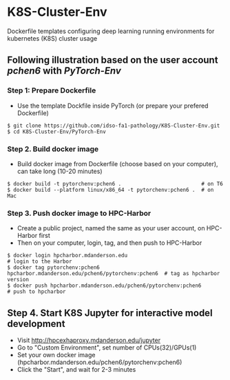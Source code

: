 # K8S-Cluster-Env
Dockerfile templates configuring deep learning running environments for kubernetes (K8S) cluster usage

## Following illustration based on the user account *pchen6* with *PyTorch-Env*
### Step 1: Prepare Dockerfile
* Use the template Dockfile inside PyTorch (or prepare your prefered Dockerfile)
```
$ git clone https://github.com/idso-fa1-pathology/K8S-Cluster-Env.git
$ cd K8S-Cluster-Env/PyTorch-Env
```
### Step 2. Build docker image
* Build docker image from Dockerfile (choose based on your computer), can take long (10-20 minutes)
```
$ docker build -t pytorchenv:pchen6 .                          # on T6
$ docker build --platform linux/x86_64 -t pytorchenv:pchen6 .  # on Mac
```
### Step 3. Push docker image to HPC-Harbor
* Create a public project, named the same as your user account, on HPC-Harbor first
* Then on your computer, login, tag, and then push to HPC-Harbor
```
$ docker login hpcharbor.mdanderson.edu                                           # login to the Harbor
$ docker tag pytorchenv:pchen6 hpcharbor.mdanderson.edu/pchen6/pytorchenv:pchen6  # tag as hpcharbor version
$ docker push hpcharbor.mdanderson.edu/pchen6/pytorchenv:pchen6                   # push to hpcharbor
```
## Step 4. Start K8S Jupyter for interactive model development
* Visit http://hpcexhaproxy.mdanderson.edu/jupyter
* Go to "Custom Environment", set number of CPUs(32)/GPUs(1)
* Set your own docker image (hpcharbor.mdanderson.edu/pchen6/pytorchenv:pchen6)
* Click the "Start", and wait for 2-3 minutes